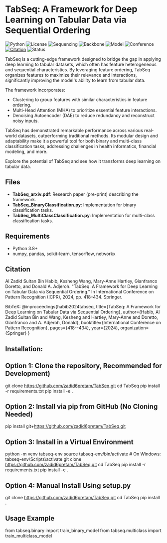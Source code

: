 # TabSeq: A Framework for Deep Learning on Tabular Data via Sequential Ordering

![Python](https://img.shields.io/badge/Python-3.8%2B-blue)
![License](https://img.shields.io/badge/License-MIT-green)
![Sequencing](https://img.shields.io/badge/Sequencing-Feature%20Ordering-blueviolet)
![Backbone](https://img.shields.io/badge/Backbone-Transformer--Autoencoder-orange)
![Model](https://img.shields.io/badge/Model-TabSeq-skyblue)
![Conference](https://img.shields.io/badge/Conference-ICPR%202024-blue)
[![Citation](https://img.shields.io/badge/Cite%20Us-Springer--ICPR--2024-red)](https://doi.org/10.1007/978-3-031-78128-5_27)
![Status](https://img.shields.io/badge/Status-Completed-brightgreen)

TabSeq is a cutting-edge framework designed to bridge the gap in applying deep learning to tabular datasets, which often has feature heterogeneous and sequential characteristics. By leveraging feature ordering, TabSeq organizes features to maximize their relevance and interactions, significantly improving the model's ability to learn from tabular data.

The framework incorporates:

- Clustering to group features with similar characteristics in feature ordering.
- Multi-Head Attention (MHA) to prioritize essential feature interactions.
- Denoising Autoencoder (DAE) to reduce redundancy and reconstruct noisy inputs.

TabSeq has demonstrated remarkable performance across various real-world datasets, outperforming traditional methods. Its modular design and adaptability make it a powerful tool for both binary and multi-class classification tasks, addressing challenges in health informatics, financial modeling, and more.

Explore the potential of TabSeq and see how it transforms deep learning on tabular data.

## Files
- **TabSeq_arxiv.pdf**: Research paper (pre-print) describing the framework.
- **TabSeq_BinaryClassification.py**: Implementation for binary classification tasks.
- **TabSeq_MultiClassClassification.py**: Implementation for multi-class classification tasks.

## Requirements
- Python 3.8+
- numpy, pandas, scikit-learn, tensorflow, networkx

## Citation
Al Zadid Sultan Bin Habib, Kesheng Wang, Mary-Anne Hartley, Gianfranco Doretto, and Donald A. Adjeroh. "TabSeq: A Framework for Deep Learning on Tabular Data via Sequential Ordering." In International Conference on Pattern Recognition (ICPR), 2024, pp. 418–434. Springer.

BibTeX:
@inproceedings{habib2024tabseq,
  title={TabSeq: A Framework for Deep Learning on Tabular Data via Sequential Ordering},
  author={Habib, Al Zadid Sultan Bin and Wang, Kesheng and Hartley, Mary-Anne and Doretto, Gianfranco and A. Adjeroh, Donald},
  booktitle={International Conference on Pattern Recognition},
  pages={418--434},
  year={2024},
  organization={Springer}
}


## Installation:

## Option 1: Clone the repository, Recommended for Development)

git clone https://github.com/zadid6pretam/TabSeq.git
cd TabSeq
pip install -r requirements.txt
pip install -e .

## Option 2: Install via pip from GitHub (No Cloning Needed)

pip install git+https://github.com/zadid6pretam/TabSeq.git

## Option 3: Install in a Virtual Environment

python -m venv tabseq-env
source tabseq-env/bin/activate  # On Windows: tabseq-env\Scripts\activate
git clone https://github.com/zadid6pretam/TabSeq.git
cd TabSeq
pip install -r requirements.txt
pip install -e .

## Option 4: Manual Install Using setup.py

git clone https://github.com/zadid6pretam/TabSeq.git
cd TabSeq
pip install .


## Usage Example

from tabseq.binary import train_binary_model
from tabseq.multiclass import train_multiclass_model

